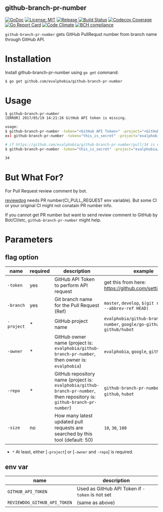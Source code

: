github-branch-pr-number
----

[![GoDoc][1]][2] [![License: MIT][3]][4] [![Release][5]][6] [![Build Status][7]][8] [![Codecov Coverage][11]][12] [![Go Report Card][13]][14] [![Code Climate][19]][20] [![BCH compliance][21]][22]

[1]: https://godoc.org/github.com/evalphobia/github-branch-pr-number?status.svg
[2]: https://godoc.org/github.com/evalphobia/github-branch-pr-number
[3]: https://img.shields.io/badge/License-MIT-blue.svg
[4]: LICENSE.md
[5]: https://img.shields.io/github/release/evalphobia/github-branch-pr-number.svg
[6]: https://github.com/evalphobia/github-branch-pr-number/releases/latest
[7]: https://travis-ci.org/evalphobia/github-branch-pr-number.svg?branch=master
[8]: https://travis-ci.org/evalphobia/github-branch-pr-number
[9]: https://coveralls.io/repos/evalphobia/github-branch-pr-number/badge.svg?branch=master&service=github
[10]: https://coveralls.io/github/evalphobia/github-branch-pr-number?branch=master
[11]: https://codecov.io/github/evalphobia/github-branch-pr-number/coverage.svg?branch=master
[12]: https://codecov.io/github/evalphobia/github-branch-pr-number?branch=master
[13]: https://goreportcard.com/badge/github.com/evalphobia/github-branch-pr-number
[14]: https://goreportcard.com/report/github.com/evalphobia/github-branch-pr-number
[15]: https://img.shields.io/github/downloads/evalphobia/github-branch-pr-number/total.svg?maxAge=1800
[16]: https://github.com/evalphobia/github-branch-pr-number/releases
[17]: https://img.shields.io/github/stars/evalphobia/github-branch-pr-number.svg
[18]: https://github.com/evalphobia/github-branch-pr-number/stargazers
[19]: https://codeclimate.com/github/evalphobia/github-branch-pr-number/badges/gpa.svg
[20]: https://codeclimate.com/github/evalphobia/github-branch-pr-number
[21]: https://bettercodehub.com/edge/badge/evalphobia/github-branch-pr-number?branch=master
[22]: https://bettercodehub.com/

`github-branch-pr-number` gets GitHub PullRequst number from branch name through GitHub API.

# Installation

Install github-branch-pr-number using `go get` command:

```bash
$ go get github.com/evalphobia/github-branch-pr-number
```

# Usage

```bash
$ github-branch-pr-number
[ERROR] 2017/05/19 14:21:26 GitHub API token is missing.

usage:
$ github-branch-pr-number -token="<GitHub API Token>" -project="<GitHub project name>" -branch="<branch name>"
ex) github-branch-pr-number -token="this_is_secret" -project="evalphobia/github-branch-pr-number" -branch="develop"

# if https://github.com/evalphobia/github-branch-pr-number/pull/34 is exists and still open, and this Ref branch is same as current HEAD.
$ github-branch-pr-number -token="this_is_secret" -project="evalphobia/github-branch-pr-number" -branch=`git rev-parse --abbrev-ref HEAD`

34
```


# But What For?

For Pull Request review comment by bot.

[reviewdog](https://github.com/haya14busa/reviewdog) needs PR number(CI_PULL_REQUEST env variable).
But some CI or your original CI might not conatain PR number info.

If you cannot get PR number but want to send review comment to GitHub by Bot/CI/etc, `github-branch-pr-number` might help.


# Parameters

## flag option

| name | required | description | example |
| ------- | ------- | ------- | ------- |
| `-token`  | yes | GitHub API Token to perform API request | get this from here: https://github.com/settings/tokens |
| `-branch`  | yes | Git branch name for the Pull Request (Ref) | `master`, `develop`, `$(git rev-parse --abbrev-ref HEAD)` |
| `-project` | * | GitHub project name | `evalphobia/github-branch-pr-number`, `google/go-github`, `github/hubot` |
| `-owner`  | * | GitHub owner name (project is: `evalphobia/github-branch-pr-number`, then owner is: `evalphobia`) | `evalphobia`, `google`, `github` |
| `-repo`  | * | GitHub repository name (project is: `evalphobia/github-branch-pr-number`, then repository is: `github-branch-pr-number`) | `github-branch-pr-number`, `go-github`, `hubot` |
| `-size`  | no | How many latest updated pull requests are searched by this tool (default: 50) | `10`, `30`, `100` |

- `*` At least, either [`-project`] or [`-owner` and `-repo`] is required.


## env var

| name | description |
| ------- | ------- |
| `GITHUB_API_TOKEN` | Used as GitHub API Token if `-token` is not set |
| `REVIEWDOG_GITHUB_API_TOKEN` | (same as above) |
